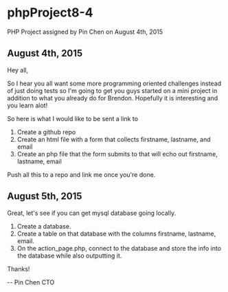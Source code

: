 # phpProject8-4
PHP Project assigned by Pin Chen on August 4th, 2015

August 4th, 2015
--
Hey all,

So I hear you all want some more programming oriented challenges instead of just doing tests so I'm going to get you guys started on a mini project in addition to what you already do for Brendon. Hopefully it is interesting and you learn alot!

So here is what I would like to be sent a link to

1) Create a github repo <br>
2) Create an html file with a form that collects firstname, lastname, and email <br>
3) Create an php file that the form submits to that will echo out firstname, lastname, email <br>

Push all this to a repo and link me once you're done.

August 5th, 2015
--
Great, let's see if you can get mysql database going locally. 

1) Create a database.<br>
2) Create a table on that database with the columns firstname, lastname, email.<br>
3) On the action_page.php, connect to the database and store the info into the database while also outputting it.<br>

Thanks!

-- 
Pin Chen
CTO
